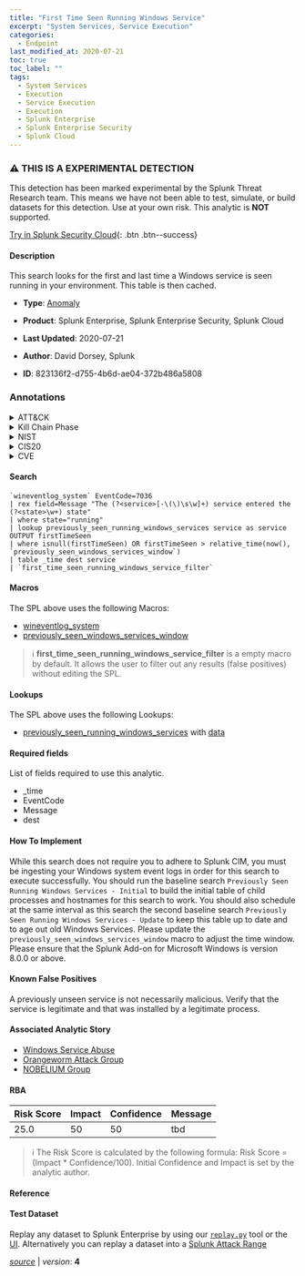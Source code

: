 ```yaml
---
title: "First Time Seen Running Windows Service"
excerpt: "System Services, Service Execution"
categories:
  - Endpoint
last_modified_at: 2020-07-21
toc: true
toc_label: ""
tags:
  - System Services
  - Execution
  - Service Execution
  - Execution
  - Splunk Enterprise
  - Splunk Enterprise Security
  - Splunk Cloud
---
```


### :warning: THIS IS A EXPERIMENTAL DETECTION
This detection has been marked experimental by the Splunk Threat Research team. This means we have not been able to test, simulate, or build datasets for this detection. Use at your own risk. This analytic is **NOT** supported.


[Try in Splunk Security Cloud](https://www.splunk.com/en_us/cyber-security.html){: .btn .btn--success}

#### Description

This search looks for the first and last time a Windows service is seen running in your environment. This table is then cached.

- **Type**: [Anomaly](https://github.com/splunk/security_content/wiki/Detection-Analytic-Types)
- **Product**: Splunk Enterprise, Splunk Enterprise Security, Splunk Cloud

- **Last Updated**: 2020-07-21
- **Author**: David Dorsey, Splunk
- **ID**: 823136f2-d755-4b6d-ae04-372b486a5808

### Annotations
<details>
  <summary>ATT&CK</summary>

<div markdown="1">

#### [ATT&CK](https://attack.mitre.org/)

| ID          | Technique   | Tactic         |
| ----------- | ----------- |--------------- |
| [T1569](https://attack.mitre.org/techniques/T1569/) | System Services | Execution |

| [T1569.002](https://attack.mitre.org/techniques/T1569/002/) | Service Execution | Execution |

</div>
</details>


<details>
  <summary>Kill Chain Phase</summary>

<div markdown="1">

* Installation
* Actions on Objectives


</div>
</details>


<details>
  <summary>NIST</summary>

<div markdown="1">

* ID.AM
* PR.DS
* PR.AC
* DE.AE



</div>
</details>

<details>
  <summary>CIS20</summary>

<div markdown="1">

* CIS 2
* CIS 9



</div>
</details>

<details>
  <summary>CVE</summary>

<div markdown="1">


</div>
</details>


#### Search

```
`wineventlog_system` EventCode=7036 
| rex field=Message "The (?<service>[-\(\)\s\w]+) service entered the (?<state>\w+) state" 
| where state="running" 
| lookup previously_seen_running_windows_services service as service OUTPUT firstTimeSeen 
| where isnull(firstTimeSeen) OR firstTimeSeen > relative_time(now(), `previously_seen_windows_services_window`) 
| table _time dest service 
| `first_time_seen_running_windows_service_filter`
```

#### Macros
The SPL above uses the following Macros:
* [wineventlog_system](https://github.com/splunk/security_content/blob/develop/macros/wineventlog_system.yml)
* [previously_seen_windows_services_window](https://github.com/splunk/security_content/blob/develop/macros/previously_seen_windows_services_window.yml)

> :information_source:
> **first_time_seen_running_windows_service_filter** is a empty macro by default. It allows the user to filter out any results (false positives) without editing the SPL.

#### Lookups
The SPL above uses the following Lookups:

* [previously_seen_running_windows_services](https://github.com/splunk/security_content/blob/develop/lookups/previously_seen_running_windows_services.yml) with [data](https://github.com/splunk/security_content/tree/develop/lookups/previously_seen_running_windows_services.csv)



#### Required fields
List of fields required to use this analytic.
* _time
* EventCode
* Message
* dest



#### How To Implement
While this search does not require you to adhere to Splunk CIM, you must be ingesting your Windows system event logs in order for this search to execute successfully. You should run the baseline search `Previously Seen Running Windows Services - Initial` to build the initial table of child processes and hostnames for this search to work. You should also schedule at the same interval as this search the second baseline search `Previously Seen Running Windows Services - Update` to keep this table up to date and to age out old Windows Services. Please update the `previously_seen_windows_services_window` macro to adjust the time window. Please ensure that the Splunk Add-on for Microsoft Windows is version 8.0.0 or above.
#### Known False Positives
A previously unseen service is not necessarily malicious. Verify that the service is legitimate and that was installed by a legitimate process.

#### Associated Analytic Story
* [Windows Service Abuse](/stories/windows_service_abuse)
* [Orangeworm Attack Group](/stories/orangeworm_attack_group)
* [NOBELIUM Group](/stories/nobelium_group)




#### RBA

| Risk Score  | Impact      | Confidence   | Message      |
| ----------- | ----------- |--------------|--------------|
| 25.0 | 50 | 50 | tbd |


> :information_source:
> The Risk Score is calculated by the following formula: Risk Score = (Impact * Confidence/100). Initial Confidence and Impact is set by the analytic author.


#### Reference


#### Test Dataset
Replay any dataset to Splunk Enterprise by using our [`replay.py`](https://github.com/splunk/attack_data#using-replaypy) tool or the [UI](https://github.com/splunk/attack_data#using-ui).
Alternatively you can replay a dataset into a [Splunk Attack Range](https://github.com/splunk/attack_range#replay-dumps-into-attack-range-splunk-server)




[*source*](https://github.com/splunk/security_content/tree/develop/detections/experimental/endpoint/first_time_seen_running_windows_service.yml) \| *version*: **4**